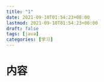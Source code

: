 ```yaml
---
title: "1"
date: 2021-09-10T01:54:23+08:00
lastmod: 2021-09-10T01:54:23+08:00
draft: false
tags: [java]
categories: [学习]
---
```

# 内容
